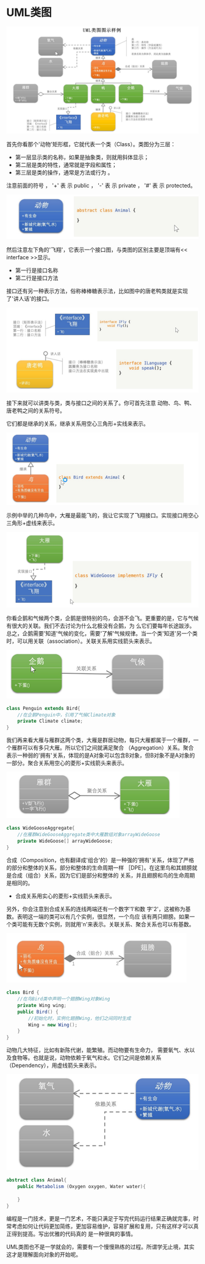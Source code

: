 # UML类图

![image-20240402224203349](1.UML类图.assets/image-20240402224203349.png)

首先你看那个'动物'矩形框，它就代表一个类（Class）。类图分为三层：

- 第一层显示类的名称，如果是抽象类，则就用斜体显示；
- 第二层是类的特性，通常就是字段和属性；
- 第三层是类的操作，通常是方法或行为 。 

注意前面的符号 ， '+' 表 示 public ， '-' 表 示 private ， '#' 表 示 protected。

<img src="1.UML类图.assets/image-20240402224314738.png" alt="image-20240402224314738" style="zoom: 50%;" />



然后注意左下角的'飞翔'，它表示一个接口图，与类图的区别主要是顶端有<< interface >>显示。

- 第一行是接口名称
- 第二行是接口方法

接口还有另一种表示方法，俗称棒棒糖表示法，比如图中的唐老鸭类就是实现了'讲人话'的接口。

<img src="1.UML类图.assets/image-20240402224517645.png" alt="image-20240402224517645" style="zoom:50%;" />

接下来就可以讲类与类，类与接口之间的关系了。你可首先注意 动物、鸟、鸭、唐老鸭之间的关系符号。

它们都是继承的关系，继承关系用空心三角形+实线来表示。

<img src="1.UML类图.assets/image-20240402224553092.png" alt="image-20240402224553092" style="zoom:50%;" />

示例中举的几种鸟中，大雁是最能飞的，我让它实现了飞翔接口。实现接口用空心三角形+虚线来表示。

<img src="1.UML类图.assets/image-20240402224618823.png" alt="image-20240402224618823" style="zoom:50%;" />

你看企鹅和气候两个类，企鹅是很特别的鸟，会游不会飞。更重要的是，它与气候有很大的关联。我们不去讨论为什么北极没有企鹅，为 么它们要每年长途跋涉。总之，企鹅需要'知道'气候的变化，需要'了解'气候规律。当一个类'知道'另一个类时，可以用关联（association）。关联关系用实线箭头来表示。

<img src="1.UML类图.assets/image-20240402224644516.png" alt="image-20240402224644516" style="zoom:50%;" />

```java
class Penguin extends Bird{
    //在企鹅Penguin中，引用了气候Climate对象
    private Climate climate;
}
```

我们再来看大雁与雁群这两个类，大雁是群居动物，每只大雁都属于一个雁群，一个雁群可以有多只大雁。所以它们之间就满足聚合 （Aggregation）关系。聚合表示一种弱的'拥有'关系，体现的是A对象可以包含B对象，但B对象不是A对象的一部分。聚合关系用空心的菱形+实线箭头来表示。

<img src="1.UML类图.assets/image-20240402224816522.png" alt="image-20240402224816522" style="zoom:50%;" />

```java
class WideGooseAggregate{
    //在雁群WideGooseAggregate类中大雁数组对象arrayWideGoose
    private WideGoose[] arrayWideGoose;
}
```

合成（Composition，也有翻译成'组合'的）是一种强的'拥有'关系，体现了严格的部分和整体的关系，部分和整体的生命周期一样 ［DPE］。在这里鸟和其翅膀就是合成（组合）关系，因为它们是部分和整体的 关系，并且翅膀和鸟的生命周期是相同的。

- 合成关系用实心的菱形+实线箭头来表示。

另外，你会注意到合成关系的连线两端还有一个数字'1'和数 字'2'，这被称为基数。表明这一端的类可以有几个实例，很显然，一个鸟应 该有两只翅膀。如果一个类可能有无数个实例，则就用'n'来表示。关联关系、聚合关系也可以有基数。

<img src="1.UML类图.assets/image-20240402225009131.png" alt="image-20240402225009131" style="zoom:50%;" />

```java
class Bird {
    //在鸟Bird类中声明一个翅膀Wing对象Wing
    private Wing wing;
    public Bird() {
        //初始化时，实例化翅膀Wing，他们之间同时生成
        Wing = new Wing();
    }
}
```

动物几大特征，比如有新陈代谢，能繁殖。而动物要有生命力， 需要氧气、水以及食物等。也就是说，动物依赖于氧气和水。它们之间是依赖关系（Dependency），用虚线箭头来表示。

<img src="1.UML类图.assets/image-20240402225229156.png" alt="image-20240402225229156" style="zoom:50%;" />

```java
abstract class Animal{
    public Metabolism (Oxygen oxygen, Water water){

    }
}
```

编程是一门技术，更是一门艺术，不能只满足于写完代码运行结果正确就完事，时常考虑如何让代码更加简练，更加容易维护，容易扩展和复用，只有这样才可以真正得到提高。写出优雅的代码真的 是一种很爽的事情。

UML类图也不是一学就会的，需要有一个慢慢熟练的过程。所谓学无止境，其实这才是理解面向对象的开始呢。